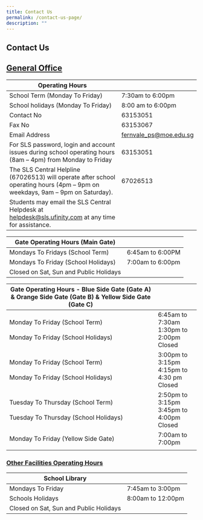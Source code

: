 ```yaml
---
title: Contact Us
permalink: /contact-us-page/
description: ""
---
```


## Contact Us

## <b><u>General Office</u></b>

| Operating Hours                                                                                                                 |                        |
|---------------------------------------------------------------------------------------------------------------------------------|------------------------|
| School Term (Monday To Friday)                                                                                                  | 7:30am to 6:00pm       |
| School holidays (Monday To Friday)                                                                                              | 8:00 am to 6:00pm      |
| Contact No                                                                                                                      | 63153051               |
| Fax No                                                                                                                          | 63153067               |
| Email Address                                                                                                                   | [fernvale\_ps@moe.edu.sg](mailto:fernvale_ps@moe.edu.sg) |
| For SLS password, login and account issues during school operating hours<br>(8am – 4pm) from Monday to Friday                   |  63153051              |
| The SLS Central Helpline (67026513) will operate after school operating hours (4pm – 9pm on weekdays, 9am – 9pm on Saturday).   |  67026513              |
| Students may email the SLS Central Helpdesk at [helpdesk@sls.ufinity.com](mailto:helpdesk@sls.ufinity.com) at any time for assistance.                             |                        |

| Gate Operating Hours (Main Gate)        |                  |
|-----------------------------------------|------------------|
| Mondays To Fridays (School Term)        | 6:45am to 6:00PM |
| Mondays To Friday (School Holidays)     | 7:00am to 6:00pm |
| Closed on Sat, Sun and Public Holidays  |                  |

| Gate Operating Hours - Blue Side Gate (Gate A) & Orange Side Gate (Gate B) & Yellow Side Gate (Gate C) |                                                 |
|--------------------------------------------------------------------------------------------------------|-------------------------------------------------|
| Monday To Friday (School Term)<br><br>Monday To Friday (School Holidays)                               | 6:45am to 7:30am<br>1:30pm to 2:00pm<br> Closed |
| Monday To Friday (School Term)<br><br>Monday To Friday (School Holidays)                               | 3:00pm to 3:15pm<br>4:15pm to 4:30 pm<br>Closed |
| Tuesday To Thursday (School Term)<br><br>Tuesday To Thursday (School Holidays)                         | 2:50pm to 3:15pm<br>3:45pm to 4:00pm<br>Closed  |
| Monday To Friday (Yellow Side Gate)                                                                    | 7:00am to 7:00pm                                |
|                                                                                                        |                                                 |

### <b><u>Other Facilities Operating Hours</u></b>


| School Library                          |                   |
|-----------------------------------------|-------------------|
| Mondays To Friday                       | 7:45am to 3:00pm  |
| Schools Holidays                        | 8:00am to 12:00pm |
| Closed on Sat, Sun and Public Holidays  |                   |